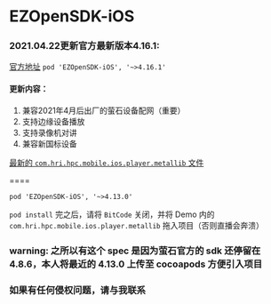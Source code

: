 EZOpenSDK-iOS
====

### 2021.04.22更新官方最新版本4.16.1:
[官方地址](https://open.ys7.com/mobile/download.html?type=app) `pod 'EZOpenSDK-iOS', '~>4.16.1'`
#### 更新内容：
1. 兼容2021年4月后出厂的萤石设备配网（重要）
2. 支持边缘设备播放
3. 支持录像机对讲
4. 兼容新国标设备

[最新的 `com.hri.hpc.mobile.ios.player.metallib` 文件](https://github.com/codingiran/EZOpenSDK-iOS/files/6355123/com.hri.hpc.mobile.ios.player.metallib.zip)

====

`pod 'EZOpenSDK-iOS', '~>4.13.0'`

`pod install` 完之后，请将 `BitCode` 关闭，并将 Demo 内的 `com.hri.hpc.mobile.ios.player.metallib` 拖入项目（否则直播会奔溃）

### warning: 之所以有这个 spec 是因为萤石官方的 sdk 还停留在 4.8.6，本人将最近的 4.13.0 上传至 cocoapods 方便引入项目
### 如果有任何侵权问题，请与我联系
